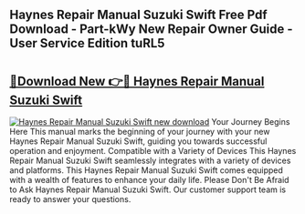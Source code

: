 ## Haynes Repair Manual Suzuki Swift Free Pdf Download - Part-kWy New Repair Owner Guide - User Service Edition tuRL5

# <h2><a href="http://bc49895.oget.top/?id=Haynes+Repair+Manual+Suzuki+Swift">🔗Download New 👉🔴 Haynes Repair Manual Suzuki Swift</a></h2>

[![Haynes Repair Manual Suzuki Swift new download](https://i.imgur.com/5g1atiW.png)](http://bc49895.oget.top/?id=Haynes+Repair+Manual+Suzuki+Swift)
Your Journey Begins Here This manual marks the beginning of your journey with your new Haynes Repair Manual Suzuki Swift, guiding you towards successful operation and enjoyment. Compatible with a Variety of Devices This Haynes Repair Manual Suzuki Swift seamlessly integrates with a variety of devices and platforms. This Haynes Repair Manual Suzuki Swift comes equipped with a wealth of features to enhance your daily life. Please Don't Be Afraid to Ask Haynes Repair Manual Suzuki Swift. Our customer support team is ready to answer your questions.
